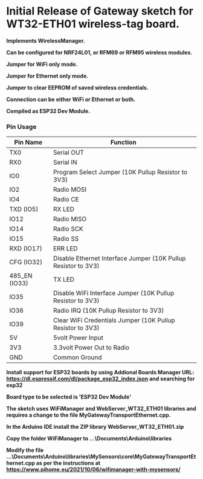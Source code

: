 # Initial Release of Gateway sketch for WT32-ETH01 wireless-tag board.

**Implements WirelessManager.**

**Can be configured for NRF24L01, or RFM69 or RFM95 wireless modules.**

**Jumper for WiFi only mode.**

**Jumper for Ethernet only mode.**

**Jumper to clear EEPROM of saved wireless credentials.**

**Connection can be either WiFi or Ethernet or both.**

**Compiled as ESP32 Dev Module.**

### Pin Usage

| Pin Name      | Function                                                     |
| ------------- | ------------------------------------------------------------ |
| TX0           | Serial OUT                                                   |
| RX0           | Serial IN                                                    |
| IO0           | Program Select Jumper (10K Pullup Resistor to 3V3)           |
| IO2           | Radio MOSI                                                   |
| IO4           | Radio CE                                                     |
| TXD (IO5)     | RX LED                                                       |
| IO12          | Radio MISO                                                   |
| IO14          | Radio SCK                                                    |
| IO15          | Radio SS                                                     |
| RXD (IO17)    | ERR LED                                                      |
| CFG (IO32)    | Disable Ethernet Interface Jumper (10K Pullup Resistor to 3V3) |
| 485_EN (IO33) | TX LED                                                       |
| IO35          | Disable WiFi Interface Jumper (10K Pullup Resistor to 3V3)   |
| IO36          | Radio IRQ (10K Pullup Resistor to 3V3)                       |
| IO39          | Clear WiFi Credentials Jumper (10K Pullup Resistor to 3V3)   |
| 5V            | 5volt Power Input                                            |
| 3V3           | 3.3volt Power Out to Radio                                   |
| GND           | Common Ground                                                |

**Install support for ESP32 boards by using Addional Boards Manager URL: https://dl.espressif.com/dl/package_esp32_index.json and searching for esp32**

**Board type to be selected is 'ESP32 Dev Module'**

**The sketch uses WiFiManager and WebServer_WT32_ETH01 libraries and requires a change to the file MyGatewayTransportEthernet.cpp.**

**In the Arduino IDE install the ZIP library WebServer_WT32_ETH01.zip**

**Copy the folder WiFiManager to ...\Documents\Arduino\libraries**

**Modify the file ...\Documents\Arduino\libraries\MySensors\core\MyGatewayTransportEthernet.cpp as per the instructions at https://www.pihome.eu/2021/10/06/wifimanager-with-mysensors/**
